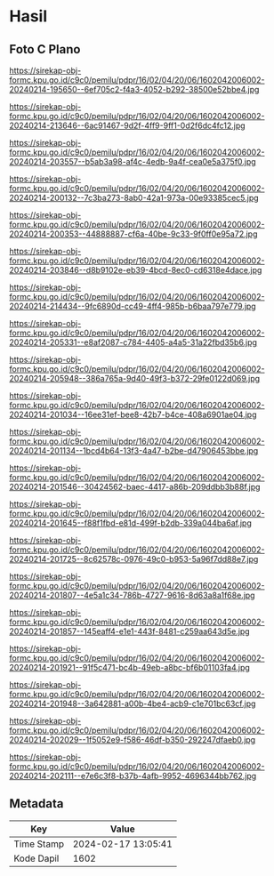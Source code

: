 # Hasil

## Foto C Plano

https://sirekap-obj-formc.kpu.go.id/c9c0/pemilu/pdpr/16/02/04/20/06/1602042006002-20240214-195650--6ef705c2-f4a3-4052-b292-38500e52bbe4.jpg

https://sirekap-obj-formc.kpu.go.id/c9c0/pemilu/pdpr/16/02/04/20/06/1602042006002-20240214-213646--6ac91467-9d2f-4ff9-9ff1-0d2f6dc4fc12.jpg

https://sirekap-obj-formc.kpu.go.id/c9c0/pemilu/pdpr/16/02/04/20/06/1602042006002-20240214-203557--b5ab3a98-af4c-4edb-9a4f-cea0e5a375f0.jpg

https://sirekap-obj-formc.kpu.go.id/c9c0/pemilu/pdpr/16/02/04/20/06/1602042006002-20240214-200132--7c3ba273-8ab0-42a1-973a-00e93385cec5.jpg

https://sirekap-obj-formc.kpu.go.id/c9c0/pemilu/pdpr/16/02/04/20/06/1602042006002-20240214-200353--44888887-cf6a-40be-9c33-9f0ff0e95a72.jpg

https://sirekap-obj-formc.kpu.go.id/c9c0/pemilu/pdpr/16/02/04/20/06/1602042006002-20240214-203846--d8b9102e-eb39-4bcd-8ec0-cd6318e4dace.jpg

https://sirekap-obj-formc.kpu.go.id/c9c0/pemilu/pdpr/16/02/04/20/06/1602042006002-20240214-214434--9fc6890d-cc49-4ff4-985b-b6baa797e779.jpg

https://sirekap-obj-formc.kpu.go.id/c9c0/pemilu/pdpr/16/02/04/20/06/1602042006002-20240214-205331--e8af2087-c784-4405-a4a5-31a22fbd35b6.jpg

https://sirekap-obj-formc.kpu.go.id/c9c0/pemilu/pdpr/16/02/04/20/06/1602042006002-20240214-205948--386a765a-9d40-49f3-b372-29fe0122d069.jpg

https://sirekap-obj-formc.kpu.go.id/c9c0/pemilu/pdpr/16/02/04/20/06/1602042006002-20240214-201034--16ee31ef-bee8-42b7-b4ce-408a6901ae04.jpg

https://sirekap-obj-formc.kpu.go.id/c9c0/pemilu/pdpr/16/02/04/20/06/1602042006002-20240214-201134--1bcd4b64-13f3-4a47-b2be-d47906453bbe.jpg

https://sirekap-obj-formc.kpu.go.id/c9c0/pemilu/pdpr/16/02/04/20/06/1602042006002-20240214-201546--30424562-baec-4417-a86b-209ddbb3b88f.jpg

https://sirekap-obj-formc.kpu.go.id/c9c0/pemilu/pdpr/16/02/04/20/06/1602042006002-20240214-201645--f88f1fbd-e81d-499f-b2db-339a044ba6af.jpg

https://sirekap-obj-formc.kpu.go.id/c9c0/pemilu/pdpr/16/02/04/20/06/1602042006002-20240214-201725--8c62578c-0976-49c0-b953-5a96f7dd88e7.jpg

https://sirekap-obj-formc.kpu.go.id/c9c0/pemilu/pdpr/16/02/04/20/06/1602042006002-20240214-201807--4e5a1c34-786b-4727-9616-8d63a8a1f68e.jpg

https://sirekap-obj-formc.kpu.go.id/c9c0/pemilu/pdpr/16/02/04/20/06/1602042006002-20240214-201857--145eaff4-e1e1-443f-8481-c259aa643d5e.jpg

https://sirekap-obj-formc.kpu.go.id/c9c0/pemilu/pdpr/16/02/04/20/06/1602042006002-20240214-201921--91f5c471-bc4b-49eb-a8bc-bf6b01103fa4.jpg

https://sirekap-obj-formc.kpu.go.id/c9c0/pemilu/pdpr/16/02/04/20/06/1602042006002-20240214-201948--3a642881-a00b-4be4-acb9-c1e701bc63cf.jpg

https://sirekap-obj-formc.kpu.go.id/c9c0/pemilu/pdpr/16/02/04/20/06/1602042006002-20240214-202029--1f5052e9-f586-46df-b350-292247dfaeb0.jpg

https://sirekap-obj-formc.kpu.go.id/c9c0/pemilu/pdpr/16/02/04/20/06/1602042006002-20240214-202111--e7e6c3f8-b37b-4afb-9952-4696344bb762.jpg


## Metadata

| Key        | Value               |
| ---------- | ------------------- |
| Time Stamp | 2024-02-17 13:05:41 |
| Kode Dapil | 1602                |



